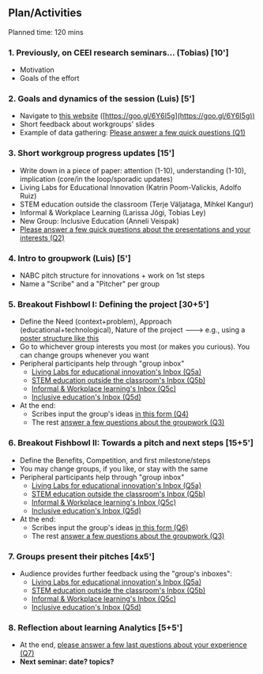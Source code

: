 ## Plan/Activities

Planned time: 120 mins


### 1. Previously, on CEEI research seminars... (Tobias) **[10']**
* Motivation
* Goals of the effort

### 2. Goals and dynamics of the session (Luis) **[5']**
* Navigate to [this website](https://lprisan.github.io/EverydayLA-Prototype2) ([https://goo.gl/6Y6I5g](https://goo.gl/6Y6I5g))
* Short feedback about workgroups' slides
* Example of data gathering: [Please answer a few quick questions (Q1)](https://docs.google.com/forms/d/e/1FAIpQLSeCzriGP9PNAlgkzFBdEjPXOe7ezpWgXqUIPv62NK76JZROgA/viewform)

### 3. Short workgroup progress updates **[15']**
* Write down in a piece of paper: attention (1-10), understanding (1-10), implication (core/in the loop/sporadic updates)
* Living Labs for Educational Innovation (Katrin Poom-Valickis, Adolfo Ruiz)
* STEM education outside the classroom (Terje Väljataga, Mihkel Kangur)
* Informal & Workplace Learning (Larissa Jõgi, Tobias Ley)
* New Group: Inclusive Education (Anneli Veispak)
* [Please answer a few quick questions about the presentations and your interests (Q2)](https://docs.google.com/forms/d/e/1FAIpQLSfFBXJ_Hi1i6lmRjRVSanl1O7Teuven7mpy59qTyMCbJdDKZQ/viewform)

### 4. Intro to groupwork (Luis) **[5']**
* NABC pitch structure for innovations + work on 1st steps
* Name a "Scribe" and a "Pitcher" per group

### 5. Breakout Fishbowl I: Defining the project **[30+5']**
* Define the Need (context+problem), Approach (educational+technological), Nature of the project ---> e.g., using a [poster structure like this](https://drive.google.com/open?id=0B7gVrLYnXJx0LWhQMUxfN1JETzg)
* Go to whichever group interests you most (or makes you curious). You can change groups whenever you want
* Peripheral participants help through "group inbox"
    * [Living Labs for educational innovation's Inbox (Q5a)](https://docs.google.com/forms/d/e/1FAIpQLSfus7cjCXZuObregKwLzhZpywubQfYRF_7Yn8Ie7XQV_TMEPw/viewform)
    * [STEM education outside the classroom's Inbox (Q5b)](https://docs.google.com/forms/d/e/1FAIpQLSezQSR8vQd0iRjnU7_NwVYuwDe_VgiYT8nl6FclqH4Vz0kW5g/viewform)
    * [Informal & Workplace learning's Inbox (Q5c)](https://docs.google.com/forms/d/e/1FAIpQLScUDAPTqxvdUWbr1icVthRg-3LUKKiQdFgS_9fRXO6jwuiA_A/viewform)
    * [Inclusive education's Inbox (Q5d)](https://docs.google.com/forms/d/e/1FAIpQLSd4g990K5ZcvGNKGDZomt7mxosxTI3hIXBi-QFmZrPMsj3APw/viewform)
* At the end:
    * Scribes input the group's ideas [in this form (Q4)](https://docs.google.com/forms/d/e/1FAIpQLSd3cAgnwqVJ8-D7hCkzNfh5WQ45KAMUF6bNoFhMooUlmhrW7w/viewform)
    * The rest [answer a few questions about the groupwork (Q3)](https://docs.google.com/forms/d/e/1FAIpQLSfAd7dk8OXV3fmmKs2HqMN5dRCuzLokkRIUI6iW9P3FpDtl7Q/viewform)

### 6. Breakout Fishbowl II: Towards a pitch and next steps **[15+5']**
* Define the Benefits, Competition, and first milestone/steps
* You may change groups, if you like, or stay with the same
* Peripheral participants help through "group inbox"
    * [Living Labs for educational innovation's Inbox (Q5a)](https://docs.google.com/forms/d/e/1FAIpQLSfus7cjCXZuObregKwLzhZpywubQfYRF_7Yn8Ie7XQV_TMEPw/viewform)
    * [STEM education outside the classroom's Inbox (Q5b)](https://docs.google.com/forms/d/e/1FAIpQLSezQSR8vQd0iRjnU7_NwVYuwDe_VgiYT8nl6FclqH4Vz0kW5g/viewform)
    * [Informal & Workplace learning's Inbox (Q5c)](https://docs.google.com/forms/d/e/1FAIpQLScUDAPTqxvdUWbr1icVthRg-3LUKKiQdFgS_9fRXO6jwuiA_A/viewform)
    * [Inclusive education's Inbox (Q5d)](https://docs.google.com/forms/d/e/1FAIpQLSd4g990K5ZcvGNKGDZomt7mxosxTI3hIXBi-QFmZrPMsj3APw/viewform)
* At the end:
    * Scribes input the group's ideas [in this form (Q6)](https://docs.google.com/forms/d/e/1FAIpQLSdSde7MvCtNsX4KF0edFZ5tOp4LlJqM0SuqA29iZyVnFUFS9A/viewform)
    * The rest [answer a few questions about the groupwork (Q3)](https://docs.google.com/forms/d/e/1FAIpQLSfAd7dk8OXV3fmmKs2HqMN5dRCuzLokkRIUI6iW9P3FpDtl7Q/viewform)

### 7. Groups present their pitches **[4x5']**
* Audience provides further feedback using the "group's inboxes":
    * [Living Labs for educational innovation's Inbox (Q5a)](https://docs.google.com/forms/d/e/1FAIpQLSfus7cjCXZuObregKwLzhZpywubQfYRF_7Yn8Ie7XQV_TMEPw/viewform)
    * [STEM education outside the classroom's Inbox (Q5b)](https://docs.google.com/forms/d/e/1FAIpQLSezQSR8vQd0iRjnU7_NwVYuwDe_VgiYT8nl6FclqH4Vz0kW5g/viewform)
    * [Informal & Workplace learning's Inbox (Q5c)](https://docs.google.com/forms/d/e/1FAIpQLScUDAPTqxvdUWbr1icVthRg-3LUKKiQdFgS_9fRXO6jwuiA_A/viewform)
    * [Inclusive education's Inbox (Q5d)](https://docs.google.com/forms/d/e/1FAIpQLSd4g990K5ZcvGNKGDZomt7mxosxTI3hIXBi-QFmZrPMsj3APw/viewform)

### 8. Reflection about learning Analytics **[5+5']**
* At the end, [please answer a few last questions about your experience (Q7)](https://docs.google.com/forms/d/e/1FAIpQLScqS_c9vxLOyztgbPGiRtVhRRnz1R82TttuzWbm1CHA1OGlUg/viewform)
* **Next seminar: date? topics?**

